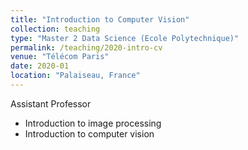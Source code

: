 ```yaml
---
title: "Introduction to Computer Vision"
collection: teaching
type: "Master 2 Data Science (Ecole Polytechnique)"
permalink: /teaching/2020-intro-cv
venue: "Télécom Paris"
date: 2020-01
location: "Palaiseau, France"
---
```


Assistant Professor
+ Introduction to image processing
+ Introduction to computer vision